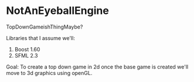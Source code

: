 # NotAnEyeballEngine
TopDownGameishThingMaybe?

Libraries that I assume we'll:
1. Boost 1.60
2. SFML 2.3

Goal:
To create a top down game in 2d once the base game is created we'll move to 3d graphics using openGL.
